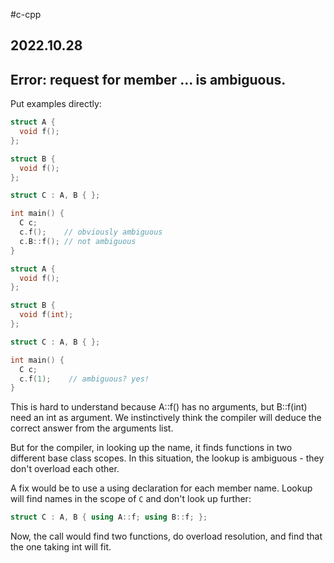 #c-cpp 
## 2022.10.28

## Error: request for member ... is ambiguous.

Put examples directly:

```cpp
struct A {
  void f();
};

struct B {
  void f();
};

struct C : A, B { };

int main() { 
  C c; 
  c.f();    // obviously ambiguous
  c.B::f(); // not ambiguous
}
```

```cpp
struct A {
  void f();
};

struct B {
  void f(int);
};

struct C : A, B { };

int main() { 
  C c; 
  c.f(1);    // ambiguous? yes!
}
```

This is hard to understand because A::f() has no arguments, but B::f(int) need an int as argument. We instinctively think the compiler will deduce the correct answer from the arguments list.

But for the compiler, in looking up the name, it finds functions in two different base class scopes. In this situation, the lookup is ambiguous - they don't overload each other. 

A fix would be to use a using declaration for each member name. Lookup will find names in the scope of `C` and don't look up further:

```cpp
struct C : A, B { using A::f; using B::f; };
```

Now, the call would find two functions, do overload resolution, and find that the one taking int will fit. 
